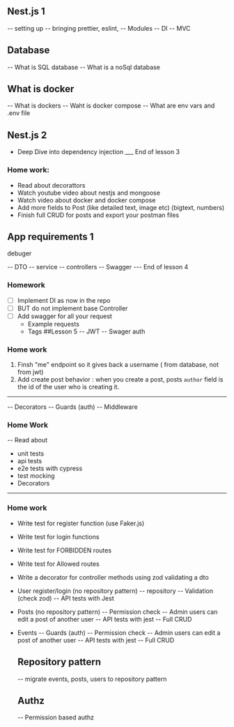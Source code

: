## Nest.js 1

-- setting up
-- bringing prettier, eslint,
-- Modules
-- DI
-- MVC

## Database

-- What is SQL database
-- What is a noSql database

## What is docker

-- What is dockers
-- Waht is docker compose
-- What are env vars and .env file

## Nest.js 2

- Deep Dive into dependency injection
  \_\_\_ End of lesson 3

### Home work:

- Read about decorattors
- Watch youtube video about nestjs and mongoose
- Watch video about docker and docker compose
- Add more fields to Post (like detailed text, image etc) (bigtext, numbers)
- Finish full CRUD for posts and export your postman files

## App requirements 1

debuger

-- DTO
-- service
-- controllers
-- Swagger
--- End of lesson 4

### Homework

- [ ] Implement DI as now in the repo
- [ ] BUT do not implement base Controller
- [ ] Add swagger for all your request
  - Example requests
  - Tags
    ##Lesson 5
    -- JWT
    -- Swager auth

### Home work

1.  Finsh "me" endpoint so it gives back a username ( from database, not from jwt)
2.  Add create post behavior : when you create a post, posts `author` field is the id of the user who is creating it.

---

-- Decorators
-- Guards (auth)
-- Middleware

### Home Work

-- Read about

- unit tests
- api tests
- e2e tests with cypress
- test mocking
- Decorators

---

### Home work

- Write test for register function (use Faker.js)
- Write test for login functions
- Write test for FORBIDDEN routes
- Write test for Allowed routes
- Write a decorator for controller methods using  zod validating a dto

- User register/login (no repository pattern)
  -- repository
  -- Validation (check zod)
  -- API tests with Jest
- Posts (no repository pattern)
  -- Permission check
  -- Admin users can edit a post of another user
  -- API tests with jest
  -- Full CRUD
- Events
  -- Guards (auth)
  -- Permission check
  -- Admin users can edit a post of another user
  -- API tests with jest
  -- Full CRUD

  ## Repository pattern

  -- migrate events, posts, users to repository pattern

  ## Authz

  -- Permission based authz
